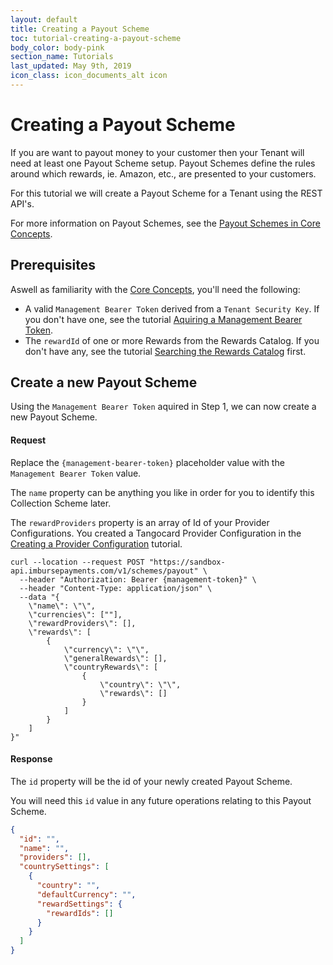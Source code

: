 ```yaml
---
layout: default
title: Creating a Payout Scheme
toc: tutorial-creating-a-payout-scheme
body_color: body-pink
section_name: Tutorials
last_updated: May 9th, 2019
icon_class: icon_documents_alt icon
---
```

# Creating a Payout Scheme
If you are want to payout money to your customer then your Tenant will need at least one Payout Scheme setup. Payout Schemes define the rules around which rewards, ie. Amazon, etc., are presented to your customers.

For this tutorial we will create a Payout Scheme for a Tenant using the REST API's. 

For more information on Payout Schemes, see the [Payout Schemes in Core Concepts](/pages/guides/core-concepts/#payout-schemes).

## Prerequisites
Aswell as familiarity with the [Core Concepts](/pages/guides/core-concepts), you'll need the following:

- A valid `Management Bearer Token` derived from a `Tenant Security Key`. If you don't have one, see the tutorial [Aquiring a Management Bearer Token](#aquire-management-bearer-token).
- The `rewardId` of one or more Rewards from the Rewards Catalog. If you don't have any, see the tutorial [Searching the Rewards Catalog](/pages/tutorials/searching-the-rewards-catalog) first.

## Create a new Payout Scheme
Using the `Management Bearer Token` aquired in Step 1, we can now create a new Payout Scheme.


#### Request
Replace the `{management-bearer-token}` placeholder value with the `Management Bearer Token` value.

The `name` property can be anything you like in order for you to identify this Collection Scheme later.

The `rewardProviders` property is an array of Id of your Provider Configurations. You created a Tangocard Provider Configuration in the [Creating a Provider Configuration](/pages/tutorials/creating-a-provider-configuration) tutorial.


```curl
curl --location --request POST "https://sandbox-api.imbursepayments.com/v1/schemes/payout" \
  --header "Authorization: Bearer {management-token}" \
  --header "Content-Type: application/json" \
  --data "{ 
	\"name\": \"\",
	\"currencies\": [""],
	\"rewardProviders\": [],
	\"rewards\": [
		{
			\"currency\": \"\",
			\"generalRewards\": [],
			\"countryRewards\": [
				{
					\"country\": \"\",
					\"rewards\": []
				}
			]
		}
	]
}"
```

#### Response
The `id` property will be the id of your newly created Payout Scheme.

You will need this `id` value in any future operations relating to this Payout Scheme.

```json
{
  "id": "",
  "name": "",
  "providers": [],
  "countrySettings": [
    {
      "country": "",
      "defaultCurrency": "",
      "rewardSettings": {
        "rewardIds": []
      }
    }
  ]
}
```




